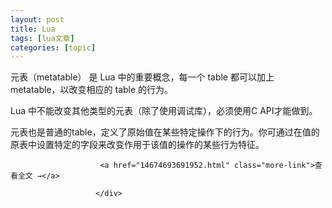 ```yaml
---
layout: post
title: Lua  
tags: [lua文章]
categories: [topic]
---
```

<div class="content-responsive">
			            <p>元表（metatable） 是 Lua 中的重要概念，每一个 table 都可以加上 metatable，以改变相应的 table 的行为。</p>

<p>Lua 中不能改变其他类型的元表（除了使用调试库），必须使用C API才能做到。</p>

<p>元表也是普通的table，定义了原始值在某些特定操作下的行为。你可通过在值的原表中设置特定的字段来改变作用于该值的操作的某些行为特征。</p>


						 
						<a href="14674693691952.html" class="more-link">查看全文 →</a>
			    		
			           </div>